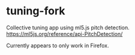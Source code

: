 # tuning-fork

Collective tuning app using ml5.js pitch detection. https://ml5js.org/reference/api-PitchDetection/

Currently appears to only work in Firefox.
